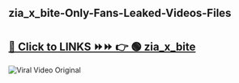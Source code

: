 
 ## zia_x_bite-Only-Fans-Leaked-Videos-Files

# <h2><a href="https://mediaupload.pro?zia_x_bite">🔗 Click to LINKS ⏩⏩ 👉 🟢 zia_x_bite </a></h2>

<a href="https://mediaupload.pro?zia_x_bite" rel="nofollow" data-target="animated-image.originalLink"><img src="https://i.ibb.co.com/xMMVF88/686577567.gif" alt="Viral Video Original" style="max-width: 100%; display: inline-block;" data-target="animated-image.originalImage"></a>